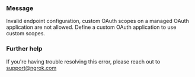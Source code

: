 
### Message
Invalid endpoint configuration, custom OAuth scopes on a managed OAuth application are not allowed.  Define a custom OAuth application to use custom scopes.

### Further help
If you're having trouble resolving this error, please reach out to [support@ngrok.com](mailto:support@ngrok.com?subject=Help%20with%20ERR_NGROK_1634)

